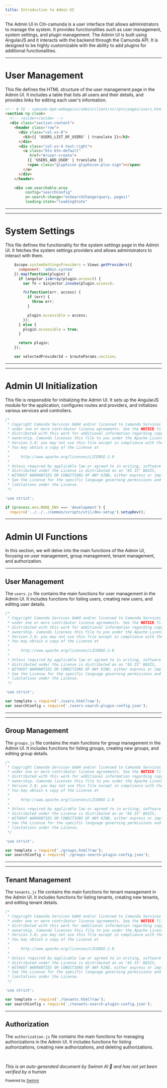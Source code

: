 ```yaml
---
title: Introduction to Admin UI
---
```

The Admin UI in Citi-camunda is a user interface that allows administrators to manage the system. It provides functionalities such as user management, system settings, and plugin management. The Admin UI is built using AngularJS and it interacts with the backend through the Camunda API. It is designed to be highly customizable with the ability to add plugins for additional functionalities.

<SwmSnippet path="/webapps/frontend/ui/admin/client/scripts/pages/users.html" line="1">

---

# User Management

This file defines the HTML structure of the user management page in the Admin UI. It includes a table that lists all users and their details, and provides links for editing each user's information.

```html
<!-- # CE - camunda-bpm-webapp/ui/admin/client/scripts/pages/users.html -->
<section ng-cloak>
  <!-- <aside></aside> -->
  <div class="section-content">
    <header class="row">
      <div class="col-xs-8">
        <h3>{{ 'USERS_LIST_OF_USERS' | translate }}</h3>
      </div>
      <div class="col-xs-4 text-right">
        <a class="btn btn-default"
           href="#/user-create">
          {{ 'USERS_ADD_USER' | translate }}
          <span class="glyphicon glyphicon-plus-sign"></span>
        </a>
      </div>
    </header>

    <div cam-searchable-area
         config="searchConfig"
         on-search-change="onSearchChange(query, pages)"
         loading-state="loadingState"
```

---

</SwmSnippet>

<SwmSnippet path="/webapps/frontend/ui/admin/client/scripts/pages/system.js" line="54">

---

# System Settings

This file defines the functionality for the system settings page in the Admin UI. It fetches the system settings providers and allows administrators to interact with them.

```javascript
    $scope.systemSettingsProviders = Views.getProviders({
      component: 'admin.system'
    }).map(function(plugin) {
      if (angular.isArray(plugin.access)) {
        var fn = $injector.invoke(plugin.access);

        fn(function(err, access) {
          if (err) {
            throw err;
          }

          plugin.accessible = access;
        });
      } else {
        plugin.accessible = true;
      }

      return plugin;
    });

    var selectedProviderId = $routeParams.section;
```

---

</SwmSnippet>

<SwmSnippet path="/webapps/frontend/ui/admin/client/scripts/camunda-admin-ui.js" line="1">

---

# Admin UI Initialization

This file is responsible for initializing the Admin UI. It sets up the AngularJS module for the application, configures routes and providers, and initializes various services and controllers.

```javascript
/*
 * Copyright Camunda Services GmbH and/or licensed to Camunda Services GmbH
 * under one or more contributor license agreements. See the NOTICE file
 * distributed with this work for additional information regarding copyright
 * ownership. Camunda licenses this file to you under the Apache License,
 * Version 2.0; you may not use this file except in compliance with the License.
 * You may obtain a copy of the License at
 *
 *     http://www.apache.org/licenses/LICENSE-2.0
 *
 * Unless required by applicable law or agreed to in writing, software
 * distributed under the License is distributed on an "AS IS" BASIS,
 * WITHOUT WARRANTIES OR CONDITIONS OF ANY KIND, either express or implied.
 * See the License for the specific language governing permissions and
 * limitations under the License.
 */

'use strict';

if (process.env.NODE_ENV === 'development') {
  require('../../../common/scripts/util/dev-setup').setupDev();
```

---

</SwmSnippet>

# Admin UI Functions

In this section, we will delve into the main functions of the Admin UI, focusing on user management, group management, tenant management, and authorization.

<SwmSnippet path="/webapps/frontend/ui/admin/client/scripts/pages/users.js" line="1">

---

## User Management

The `users.js` file contains the main functions for user management in the Admin UI. It includes functions for listing users, creating new users, and editing user details.

```javascript
/*
 * Copyright Camunda Services GmbH and/or licensed to Camunda Services GmbH
 * under one or more contributor license agreements. See the NOTICE file
 * distributed with this work for additional information regarding copyright
 * ownership. Camunda licenses this file to you under the Apache License,
 * Version 2.0; you may not use this file except in compliance with the License.
 * You may obtain a copy of the License at
 *
 *     http://www.apache.org/licenses/LICENSE-2.0
 *
 * Unless required by applicable law or agreed to in writing, software
 * distributed under the License is distributed on an "AS IS" BASIS,
 * WITHOUT WARRANTIES OR CONDITIONS OF ANY KIND, either express or implied.
 * See the License for the specific language governing permissions and
 * limitations under the License.
 */

'use strict';

var template = require('./users.html?raw');
var searchConfig = require('./users-search-plugin-config.json');
```

---

</SwmSnippet>

<SwmSnippet path="/webapps/frontend/ui/admin/client/scripts/pages/groups.js" line="1">

---

## Group Management

The `groups.js` file contains the main functions for group management in the Admin UI. It includes functions for listing groups, creating new groups, and editing group details.

```javascript
/*
 * Copyright Camunda Services GmbH and/or licensed to Camunda Services GmbH
 * under one or more contributor license agreements. See the NOTICE file
 * distributed with this work for additional information regarding copyright
 * ownership. Camunda licenses this file to you under the Apache License,
 * Version 2.0; you may not use this file except in compliance with the License.
 * You may obtain a copy of the License at
 *
 *     http://www.apache.org/licenses/LICENSE-2.0
 *
 * Unless required by applicable law or agreed to in writing, software
 * distributed under the License is distributed on an "AS IS" BASIS,
 * WITHOUT WARRANTIES OR CONDITIONS OF ANY KIND, either express or implied.
 * See the License for the specific language governing permissions and
 * limitations under the License.
 */

'use strict';

var template = require('./groups.html?raw');
var searchConfig = require('./groups-search-plugin-config.json');
```

---

</SwmSnippet>

<SwmSnippet path="/webapps/frontend/ui/admin/client/scripts/pages/tenants.js" line="1">

---

## Tenant Management

The `tenants.js` file contains the main functions for tenant management in the Admin UI. It includes functions for listing tenants, creating new tenants, and editing tenant details.

```javascript
/*
 * Copyright Camunda Services GmbH and/or licensed to Camunda Services GmbH
 * under one or more contributor license agreements. See the NOTICE file
 * distributed with this work for additional information regarding copyright
 * ownership. Camunda licenses this file to you under the Apache License,
 * Version 2.0; you may not use this file except in compliance with the License.
 * You may obtain a copy of the License at
 *
 *     http://www.apache.org/licenses/LICENSE-2.0
 *
 * Unless required by applicable law or agreed to in writing, software
 * distributed under the License is distributed on an "AS IS" BASIS,
 * WITHOUT WARRANTIES OR CONDITIONS OF ANY KIND, either express or implied.
 * See the License for the specific language governing permissions and
 * limitations under the License.
 */

'use strict';

var template = require('./tenants.html?raw');
var searchConfig = require('./tenants-search-plugin-config.json');
```

---

</SwmSnippet>

## Authorization

The `authorization.js` file contains the main functions for managing authorizations in the Admin UI. It includes functions for listing authorizations, creating new authorizations, and deleting authorizations.

&nbsp;

*This is an auto-generated document by Swimm AI 🌊 and has not yet been verified by a human*

<SwmMeta version="3.0.0" repo-id="Z2l0aHViJTNBJTNBQ2l0aS1jYW11bmRhJTNBJTNBZ2lsYWRuYXZvdA==" repo-name="Citi-camunda" doc-type="overview"><sup>Powered by [Swimm](/)</sup></SwmMeta>
